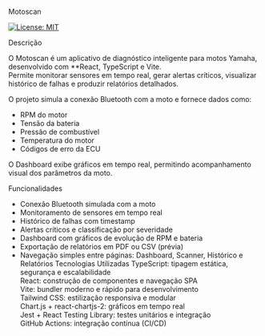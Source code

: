 Motoscan

[![License: MIT](https://img.shields.io/badge/License-MIT-yellow.svg)](LICENSE)

 Descrição

O Motoscan é um aplicativo de diagnóstico inteligente para motos Yamaha, desenvolvido com **React, TypeScript e Vite.  
Permite monitorar sensores em tempo real, gerar alertas críticos, visualizar histórico de falhas e produzir relatórios detalhados.

O projeto simula a conexão Bluetooth com a moto e fornece dados como:

- RPM do motor
- Tensão da bateria
- Pressão de combustível
- Temperatura do motor
- Códigos de erro da ECU

O Dashboard exibe gráficos em tempo real, permitindo acompanhamento visual dos parâmetros da moto.

 Funcionalidades

- Conexão Bluetooth simulada com a moto  
- Monitoramento de sensores em tempo real  
- Histórico de falhas com timestamp  
- Alertas críticos e classificação por severidade  
- Dashboard com gráficos de evolução de RPM e bateria  
- Exportação de relatórios em PDF ou CSV (prévia)  
- Navegação simples entre páginas: Dashboard, Scanner, Histórico e Relatórios
 Tecnologias Utilizadas
TypeScript: tipagem estática, segurança e escalabilidade  
  React: construção de componentes e navegação SPA  
  Vite: bundler moderno e rápido para desenvolvimento  
  Tailwind CSS: estilização responsiva e modular  
 Chart.js + react-chartjs-2: gráficos em tempo real  
 Jest + React Testing Library: testes unitários e integração  
  GitHub Actions: integração contínua (CI/CD)


